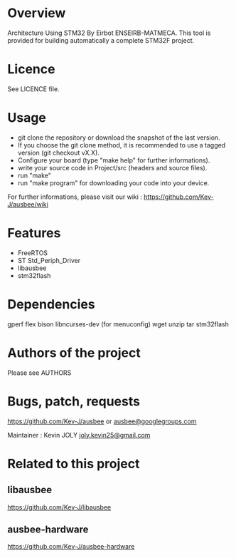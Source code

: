 Overview
============

Architecture Using STM32 By Eirbot ENSEIRB-MATMECA.
This tool is provided for building automatically a complete STM32F project.

Licence
=============

See LICENCE file.

Usage
=============

- git clone the repository or download the snapshot of the last version.
- If you choose the git clone method, it is recommended to use a tagged version (git checkout vX.X).
- Configure your board (type "make help" for further informations).
- write your source code in Project/src (headers and source files).
- run "make"
- run "make program" for downloading your code into your device.

For further informations, please visit our wiki : https://github.com/Kev-J/ausbee/wiki

Features
=============

- FreeRTOS
- ST Std_Periph_Driver
- libausbee
- stm32flash

Dependencies
=============
gperf
flex
bison
libncurses-dev (for menuconfig)
wget
unzip
tar
stm32flash

Authors of the project
=============

Please see AUTHORS

Bugs, patch, requests
=============

https://github.com/Kev-J/ausbee
or
<ausbee@googlegroups.com>

Maintainer : Kevin JOLY <joly.kevin25@gmail.com>

Related to this project
=============

libausbee
-------------
https://github.com/Kev-J/libausbee

ausbee-hardware
-------------
https://github.com/Kev-J/ausbee-hardware
